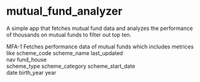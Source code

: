 # mutual_fund_analyzer
A simple app that fetches mutual fund data and analyzes the performance of thousands on mutual funds to filter out top ten.

MFA-1
Fetches performance data of mutual funds which includes metrices like
scheme_code
scheme_name	
last_updated	
nav	
fund_house	
scheme_type	
scheme_category	
scheme_start_date	
date	birth_year	year
